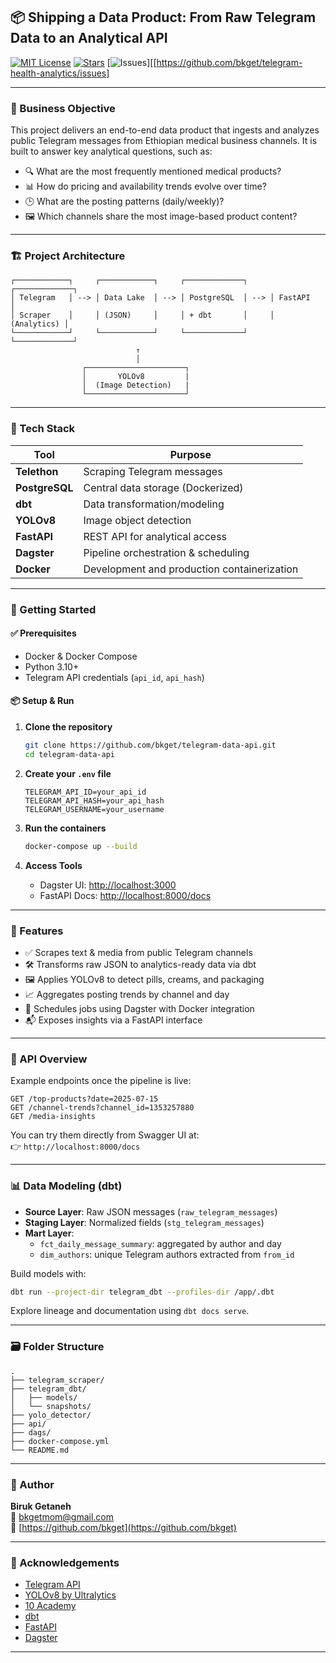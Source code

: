 ## 📦 Shipping a Data Product: From Raw Telegram Data to an Analytical API

[![MIT License][license-shield]][license-url]
[![Stars][stars-shield]][stars-url]
[![Issues][issues-shield]][[https://github.com/bkget/telegram-health-analytics/issues]

<!-- <p align="right">
  <a href="https://your-dbt-docs-link.com" target="_blank"><strong>» Explore dbt Docs «</strong></a>
</p> -->

---

### 🧠 Business Objective

This project delivers an end-to-end data product that ingests and analyzes public Telegram messages from Ethiopian medical business channels. It is built to answer key analytical questions, such as:

- 🔍 What are the most frequently mentioned medical products?
- 📊 How do pricing and availability trends evolve over time?
- 🕒 What are the posting patterns (daily/weekly)?
- 🖼️ Which channels share the most image-based product content?

---

### 🏗️ Project Architecture

```text
┌────────────┐     ┌────────────┐     ┌─────────────┐     ┌─────────────┐
│ Telegram   │ --> │ Data Lake  │ --> │ PostgreSQL  │ --> │ FastAPI     │
│ Scraper    │     │ (JSON)     │     │ + dbt       │     │ (Analytics) │
└────────────┘     └────────────┘     └─────────────┘     └─────────────┘
                            ↑
                            │
                ┌──────────────────────┐
                │       YOLOv8         |
                │  (Image Detection)   |
                └──────────────────────┘
```

---

### 🧰 Tech Stack

| Tool         | Purpose                                |
|--------------|----------------------------------------|
| **Telethon** | Scraping Telegram messages             |
| **PostgreSQL** | Central data storage (Dockerized)   |
| **dbt**       | Data transformation/modeling          |
| **YOLOv8**    | Image object detection                 |
| **FastAPI**   | REST API for analytical access        |
| **Dagster**   | Pipeline orchestration & scheduling   |
| **Docker**    | Development and production containerization |

---

### 🚀 Getting Started

#### ✅ Prerequisites

- Docker & Docker Compose
- Python 3.10+
- Telegram API credentials (`api_id`, `api_hash`)

#### 📦 Setup & Run

1. **Clone the repository**
   ```bash
   git clone https://github.com/bkget/telegram-data-api.git
   cd telegram-data-api
   ```

2. **Create your `.env` file**
   ```env
   TELEGRAM_API_ID=your_api_id
   TELEGRAM_API_HASH=your_api_hash
   TELEGRAM_USERNAME=your_username
   ```

3. **Run the containers**
   ```bash
   docker-compose up --build
   ```

4. **Access Tools**
   - Dagster UI: [http://localhost:3000](http://localhost:3000)
   - FastAPI Docs: [http://localhost:8000/docs](http://localhost:8000)

---

### 🧪 Features

- ✅ Scrapes text & media from public Telegram channels
- 🛠️ Transforms raw JSON to analytics-ready data via dbt
- 🖼️ Applies YOLOv8 to detect pills, creams, and packaging
- 📈 Aggregates posting trends by channel and day
- 🔁 Schedules jobs using Dagster with Docker integration
- 📬 Exposes insights via a FastAPI interface

---

### 🔎 API Overview

Example endpoints once the pipeline is live:

```http
GET /top-products?date=2025-07-15
GET /channel-trends?channel_id=1353257880
GET /media-insights
```

You can try them directly from Swagger UI at:  
👉 `http://localhost:8000/docs`

---

### 📊 Data Modeling (dbt)

- **Source Layer**: Raw JSON messages (`raw_telegram_messages`)
- **Staging Layer**: Normalized fields (`stg_telegram_messages`)
- **Mart Layer**:
  - `fct_daily_message_summary`: aggregated by author and day
  - `dim_authors`: unique Telegram authors extracted from `from_id`

Build models with:

```bash
dbt run --project-dir telegram_dbt --profiles-dir /app/.dbt
```

Explore lineage and documentation using `dbt docs serve`.

---

### 🗃️ Folder Structure

```
.
├── telegram_scraper/
├── telegram_dbt/
│   ├── models/
│   └── snapshots/
├── yolo_detector/
├── api/
├── dags/
├── docker-compose.yml
└── README.md
```

---

### 👤 Author

**Biruk Getaneh**  
📧 [bkgetmom@gmail.com](mailto:bkgetmom@gmail.com)  
🔗 [https://github.com/bkget](https://github.com/bkget)

---

### 🙏 Acknowledgements

- [Telegram API](https://core.telegram.org/)
- [YOLOv8 by Ultralytics](https://github.com/ultralytics/ultralytics)
- [10 Academy](https://10academy.org)
- [dbt](https://www.getdbt.com/)
- [FastAPI](https://fastapi.tiangolo.com/)
- [Dagster](https://dagster.io)

---

<!-- Shields -->
[license-shield]: https://img.shields.io/github/license/bkget/telegram-data-api?style=for-the-badge
[license-url]: https://github.com/bkget/telegram-data-api/blob/main/LICENSE
[stars-shield]: https://img.shields.io/github/stars/bkget/telegram-data-api?style=for-the-badge
[stars-url]: https://github.com/bkget/telegram-data-api/stargazers
[issues-shield]: https://img.shields.io/github/issues/bkget/telegram-data-api?style=for-the-badge
[issues-url]: https://github.com/bkget/telegram-data-api/issues
